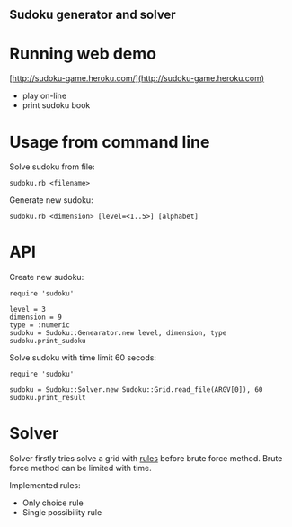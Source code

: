 Sudoku generator and solver
---------------------------

Running web demo
================

[http://sudoku-game.heroku.com/](http://sudoku-game.heroku.com)

* play on-line
* print sudoku book


Usage from command line
=======================

Solve sudoku from file:

    sudoku.rb <filename>

Generate new sudoku:

    sudoku.rb <dimension> [level=<1..5>] [alphabet]


API
===

Create new sudoku:

    require 'sudoku'

    level = 3
    dimension = 9
    type = :numeric
    sudoku = Sudoku::Genearator.new level, dimension, type
    sudoku.print_sudoku

Solve sudoku with time limit 60 secods:

    require 'sudoku'

    sudoku = Sudoku::Solver.new Sudoku::Grid.read_file(ARGV[0]), 60
    sudoku.print_result


Solver
======

Solver firstly tries solve a grid with [rules](http://www.sudokudragon.com/sudokustrategy.htm) 
before brute force method. Brute force method can be limited with time.

Implemented rules:

* Only choice rule
* Single possibility rule

